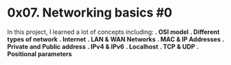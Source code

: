 # 0x07. Networking basics #0

In this project, I learned a lot of concepts including:
**. OSI model**
**. Different types of network**
**. Internet**
**. LAN & WAN Networks**
**. MAC & IP Addresses**
**. Private and Public address**
**. IPv4 & IPv6**
**. Localhost**
**. TCP & UDP**
**. Positional parameters**
